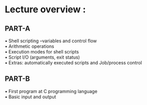 # Lecture overview :

## PART-A
• Shell scripting –variables and control flow <br>
• Arithmetic operations <br>
• Execution modes for shell scripts <br>
• Script I/O (arguments, exit status) <br>
• Extras: automatically executed scripts and Job/process control <br>

## PART-B
• First program at C programming language <br>
• Basic input and output <br>